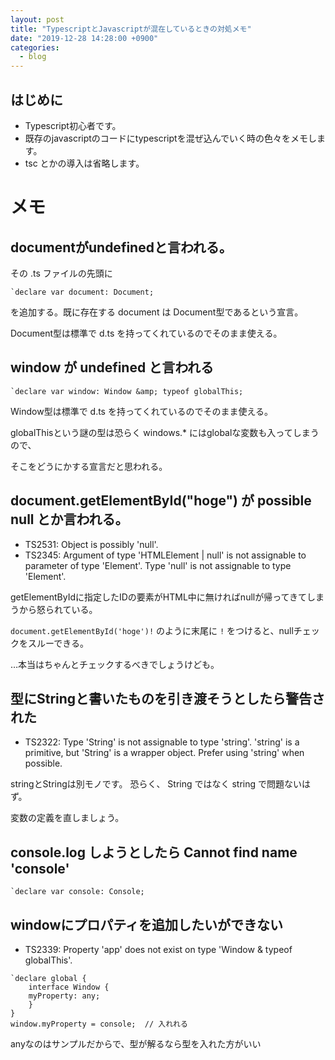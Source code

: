 ```yaml
---
layout: post
title: "TypescriptとJavascriptが混在しているときの対処メモ"
date: "2019-12-28 14:28:00 +0900"
categories: 
  - blog
---
```

## はじめに

* Typescript初心者です。
* 既存のjavascriptのコードにtypescriptを混ぜ込んでいく時の色々をメモします。
* tsc とかの導入は省略します。

# メモ
## documentがundefinedと言われる。

その .ts ファイルの先頭に  

```
`declare var document: Document;
````


を追加する。既に存在する document は Document型であるという宣言。  

Document型は標準で d.ts を持ってくれているのでそのまま使える。  

## window が undefined と言われる
```
`declare var window: Window &amp; typeof globalThis;
````


Window型は標準で d.ts を持ってくれているのでそのまま使える。  

globalThisという謎の型は恐らく windows.* にはglobalな変数も入ってしまうので、  

そこをどうにかする宣言だと思われる。  

## document.getElementById("hoge") が possible null とか言われる。

* TS2531: Object is possibly 'null'.
* TS2345: Argument of type 'HTMLElement | null' is not assignable to parameter of type 'Element'. Type 'null' is not assignable to type 'Element'.


getElementByIdに指定したIDの要素がHTML中に無ければnullが帰ってきてしまうから怒られている。  

`document.getElementById('hoge')!`  のように末尾に `!` をつけると、nullチェックをスルーできる。  

…本当はちゃんとチェックするべきでしょうけども。  

## 型にStringと書いたものを引き渡そうとしたら警告された

* TS2322: Type 'String' is not assignable to type 'string'. 'string' is a primitive, but 'String' is a wrapper object. Prefer using 'string' when possible.


stringとStringは別モノです。 恐らく、 String ではなく string で問題ないはず。  

変数の定義を直しましょう。  

## console.log しようとしたら Cannot find name 'console'
```
`declare var console: Console;
````

## windowにプロパティを追加したいができない

* TS2339: Property 'app' does not exist on type 'Window &amp; typeof globalThis'.

```
`declare global {
    interface Window {
	myProperty: any;
    }
}
window.myProperty = console;  // 入れれる
````


anyなのはサンプルだからで、型が解るなら型を入れた方がいい  

